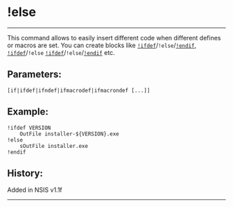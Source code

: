 # !else

---

This command allows to easily insert different code when different defines or macros are set. You can create blocks like [`!ifdef`][1]/`!else`/[`!endif`][2], [`!ifdef`][1]/`!else` [`!ifdef`][1]/`!else`/[`!endif`][2] etc.

## Parameters:

    [if|ifdef|ifndef|ifmacrodef|ifmacrondef [...]]

## Example:

	!ifdef VERSION
		OutFile installer-${VERSION}.exe
	!else
		sOutFile installer.exe
	!endif

## History:

Added in NSIS v1.1f

---

[1]: !ifdef.markdown
[2]: !endif.markdown